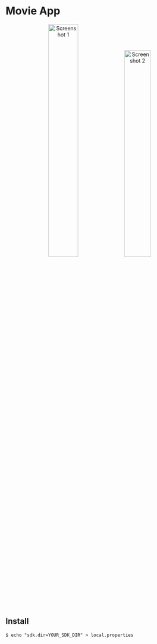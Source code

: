 # Movie App

<p align="center">
  <img alt='Screenshot 1' src="assets/screenshot1.png" width="40%"/>
  <img alt='Screenshot 2' src="assets/screenshot2.png" width="37.7%"/>
  <br/>
</p>






## Install ##

    $ echo "sdk.dir=YOUR_SDK_DIR" > local.properties


    


